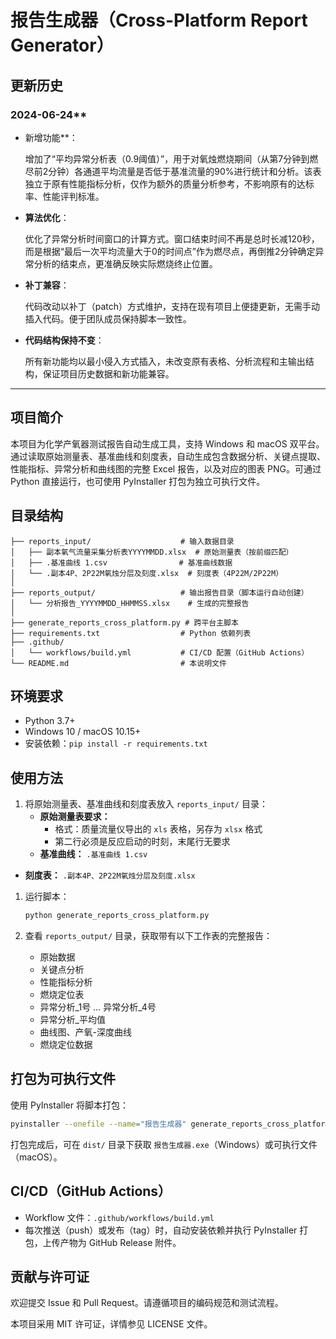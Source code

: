 # 报告生成器（Cross-Platform Report Generator）

## **更新历史**

### 2024-06-24**

- 新增功能**：

  增加了“平均异常分析表（0.9阈值）”，用于对氧烛燃烧期间（从第7分钟到燃尽前2分钟）各通道平均流量是否低于基准流量的90%进行统计和分析。该表独立于原有性能指标分析，仅作为额外的质量分析参考，不影响原有的达标率、性能评判标准。

- **算法优化**：

  优化了异常分析时间窗口的计算方式。窗口结束时间不再是总时长减120秒，而是根据“最后一次平均流量大于0的时间点”作为燃尽点，再倒推2分钟确定异常分析的结束点，更准确反映实际燃烧终止位置。

- **补丁兼容**：

  代码改动以补丁（patch）方式维护，支持在现有项目上便捷更新，无需手动插入代码。便于团队成员保持脚本一致性。

- **代码结构保持不变**：

  所有新功能均以最小侵入方式插入，未改变原有表格、分析流程和主输出结构，保证项目历史数据和新功能兼容。

------

## 项目简介

本项目为化学产氧器测试报告自动生成工具，支持 Windows 和 macOS 双平台。通过读取原始测量表、基准曲线和刻度表，自动生成包含数据分析、关键点提取、性能指标、异常分析和曲线图的完整 Excel 报告，以及对应的图表 PNG。可通过 Python 直接运行，也可使用 PyInstaller 打包为独立可执行文件。

## 目录结构

```
├── reports_input/                    # 输入数据目录
│   ├── 副本氧气流量采集分析表YYYYMMDD.xlsx  # 原始测量表（按前缀匹配）
│   ├── .基准曲线 1.csv                # 基准曲线数据
│   └── .副本4P、2P22M氧烛分层及刻度.xlsx  # 刻度表（4P22M/2P22M）
│
├── reports_output/                   # 输出报告目录（脚本运行自动创建）
│   └── 分析报告_YYYYMMDD_HHMMSS.xlsx    # 生成的完整报告
│
├── generate_reports_cross_platform.py # 跨平台主脚本
├── requirements.txt                  # Python 依赖列表
├── .github/
│   └── workflows/build.yml           # CI/CD 配置（GitHub Actions）
└── README.md                         # 本说明文件
```

## 环境要求

- Python 3.7+
- Windows 10 / macOS 10.15+
- 安装依赖：`pip install -r requirements.txt`

## 使用方法

1. 将原始测量表、基准曲线和刻度表放入 `reports_input/` 目录：
   - **原始测量表要求：**
     - 格式：质量流量仪导出的 `xls` 表格，另存为 `xlsx` 格式
     - 第二行必须是反应启动的时刻，末尾行无要求
   - **基准曲线：** `.基准曲线 1.csv`

- **刻度表：** `.副本4P、2P22M氧烛分层及刻度.xlsx`

1. 运行脚本：

   ```bash
   python generate_reports_cross_platform.py
   ```

2. 查看 `reports_output/` 目录，获取带有以下工作表的完整报告：

   - 原始数据
   - 关键点分析
   - 性能指标分析
   - 燃烧定位表
   - 异常分析_1号 … 异常分析_4号
   - 异常分析_平均值
   - 曲线图、产氧-深度曲线
   - 燃烧定位数据

## 打包为可执行文件

使用 PyInstaller 将脚本打包：

```bash
pyinstaller --onefile --name="报告生成器" generate_reports_cross_platform.py
```

打包完成后，可在 `dist/` 目录下获取 `报告生成器.exe`（Windows）或可执行文件（macOS）。

## CI/CD（GitHub Actions）

- Workflow 文件：`.github/workflows/build.yml`
- 每次推送（push）或发布（tag）时，自动安装依赖并执行 PyInstaller 打包，上传产物为 GitHub Release 附件。

## 贡献与许可证

欢迎提交 Issue 和 Pull Request。请遵循项目的编码规范和测试流程。

本项目采用 MIT 许可证，详情参见 LICENSE 文件。